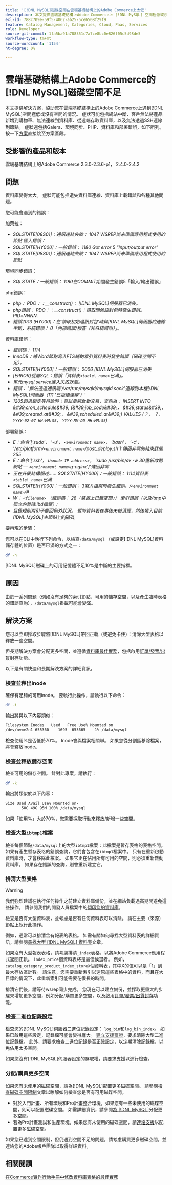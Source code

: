 ```yaml
---
title: '[!DNL MySQL]磁碟空間在雲端基礎結構上的Adobe Commerce上太低'
description: 本文提供雲端基礎結構上Adobe Commerce上 [!DNL MySQL] 空間極低或沒有空間可供使用的解決方案。 症狀可能包括網站中斷、客戶無法將產品新增到購物車、無法連線到資料庫、從遠端存取資料庫，以及無法透過SSH連線到節點。 症狀還包括Galera、環境同步、PHP、資料庫和部署錯誤，如下所列。 按一下[解決方案](https://support.magento.com/hc/en-us/articles/360058472572#solution)直接跳至解決方案區段。
exl-id: 788c709e-59f5-4062-ab25-5ce6508f29f9
feature: Catalog Management, Categories, Cloud, Paas, Services
role: Developer
source-git-commit: 1fa5ba91a788351c7a7ce8bc0e826f05c5d98de5
workflow-type: tm+mt
source-wordcount: '1154'
ht-degree: 0%

---
```


# 雲端基礎結構上Adobe Commerce的[!DNL MySQL]磁碟空間不足

本文提供解決方案，協助您在雲端基礎結構上的Adobe Commerce上遇到[!DNL MySQL]空間極低或沒有空間的情況。 症狀可能包括網站中斷、客戶無法將產品新增到購物車、無法連線到資料庫、從遠端存取資料庫，以及無法透過SSH連線到節點。 症狀還包括Galera、環境同步、PHP、資料庫和部署錯誤，如下所列。 按一下[方案](https://support.magento.com/hc/en-us/articles/360058472572#solution)直接跳至方案區段。

## 受影響的產品和版本

雲端基礎結構上的Adobe Commerce 2.3.0-2.3.6-p1， 2.4.0-2.4.2

## 問題

資料庫變得太大。 症狀可能包括遺失資料庫連線、資料庫上載錯誤和各種其他問題。

您可能會遇到的錯誤：

加萊拉：

* *SQLSTATE\[08S01\]：通訊連結失敗： 1047 WSREP尚未準備應用程式使用的節點*   *匯入錯誤：*
* *SQLSTATE\[HY000\]：一般錯誤： 1180 Got error 5 &quot;Input/output error&quot;*
* *SQLSTATE\[08S01\]：通訊連結失敗： 1047 WSREP尚未準備應用程式使用的節點*

環境同步錯誤：

* *SQLSTATE：一般錯誤： 1180在COMMIT*&#x200B;期間發生錯誤5「輸入/輸出錯誤」

php錯誤：

* *php： PDO：：\_\_construct()： [!DNL MySQL]伺服器已消失。*
* *php錯誤： PDO：：\_\_construct()：讀取問候語封包時發生錯誤。 PID=NNNN.*
* *錯誤2013 (HY000)：在&#39;讀取初始通訊封包&#39;時與[!DNL MySQL]伺服器的連線中斷，系統錯誤： 0「內部錯誤/檢查（非系統錯誤）」。*

資料庫錯誤：

* *錯誤碼： 1114*
* *InnoDB：將Word節點寫入FTS輔助索引資料表時發生錯誤（磁碟空間不足）。*
* *SQLSTATE\[HY000\]：一般錯誤： 2006 [!DNL MySQL]伺服器已消失*
* *\[ERROR\]從屬SQL：錯誤「資料表`<table\_name>`已滿」。*
* *單元mysql.service進入失敗狀態。*
* *錯誤： &#39;無法透過通訊端&#39;/var/run/mysqld/mysqld.sock&#39;連線到本機[!DNL MySQL]伺服器（111 &#39;已拒絕連線&#39;）&#39;*
* *1205超過鎖定等待逾時；嘗試重新啟動交易，查詢為： INSERT INTO \&#39;cron\_schedule\&#39; (\&#39;job\_code\&#39;， \&#39;status\&#39;， \&#39;created\_at\&#39;， \&#39;scheduled\_at\&#39;) VALUES (？， ？， `YYYY-02-07 HH:MM:SS`， `YYYY-MM-DD HH:MM:SS`)*

部署錯誤：

* *E：命令&#39;\[&#39;sudo&#39;， &#39;-u&#39;， `<environment name>`， &#39;bash&#39;， &#39;-c&#39;， &#39;/etc/platform/`<environment name>`/post\_deploy.sh&#39;\]&#39;傳回非零的結束狀態255*
* *E：命令&#39;\[&#39;ssh&#39;， u`<node IP address>`， &#39;sudo /usr/bin/sv -w 30重新啟動網站 — `<environment name>`g-nginx&#39;\]&#39;傳回非零*
* *正在升級結構描述…… SQLSTATE\[HY000\]：一般錯誤： 1114資料表`<table\_name>`已滿*
* *SQLSTATE\[HY000\]：一般錯誤： 3寫入檔案時發生錯誤。/`<environment name>`/\#*
* *W： `<filename>` （錯誤碼： 28「裝置上已無空間」）* *索引錯誤（以及/tmp中孤立的暫時.ibd檔案）：*
* *目錄規則索引子擲回例外狀況。 暫時資料表在事後未被清理，然後填入目前[!DNL MySQL]主節點*&#x200B;上的磁碟

<u>要再現的步驟</u>：

您可以在CLI中執行下列命令，以檢查`/data/mysql` （或設定[!DNL MySQL]資料儲存體的位置）是否已滿的方式之一：

```bash
df -h
```

[!DNL MySQL]磁碟上的可用記憶體不足10%是中斷的主要指標。

## 原因

由於一系列問題（例如沒有足夠的索引節點、可用的儲存空間，以及產生臨時表格的錯誤查詢），`/data/mysql`掛載可能會變滿。

## 解決方案

您可以立即採取步驟將[!DNL MySQL]帶回正軌（或避免卡住）：清除大型表格以釋放一些空間。

但長期解決方案會分配更多空間，並遵循[資料庫最佳實務](https://experienceleague.adobe.com/docs/commerce-operations/implementation-playbook/best-practices/planning/database-on-cloud.html)，包括啟用[訂單/發票/出貨封存](https://docs.magento.com/user-guide/sales/order-archive.html)功能。

以下是有關快速和長期解決方案的詳細資訊。

### 檢查並釋出inode

確保有足夠的可用inode。 要執行此操作，請執行以下命令：

```bash
df -i
```

輸出將與以下內容類似：

```bash
Filesystem Inodes   Used   Free Use% Mounted on
/dev/nvme2n1 655360    1695  653665    1% /data/mysql
```

檢查使用%是否低於70%。 Inode會與檔案相關聯。 如果您從分割區移除檔案，將會釋放inode。

### 檢查並釋放儲存空間

檢查可用的儲存空間。 針對此專案，請執行：

```bash
df -k
```

輸出將類似於以下內容：

```bash
Size Used Avail Use% Mounted on·
       50G 49G 95M 100% /data/mysql
```

如果「使用%」大於70%，您需要採取行動來釋放/新增一些空間。

### 檢查大型`ibtmp1`檔案

檢查每個節點`/data/mysql`上的大型`ibtmp1`檔案：此檔案是暫存表格的表格空間。 如果有產生暫存表格的錯誤查詢，它們會包含在`ibtmp1`檔案中。 只有在重新啟動資料庫時，才會移除此檔案。 如果它正在佔用所有可用的空間，則必須重新啟動資料庫。 如果存在錯誤的查詢，則會重新建立它。

### 排清大型表格

>[!WARNING]
>
>我們強烈建議在執行任何操作之前建立資料庫備份，並在網站負載過高期間避免這些操作。 請參閱我們的開發人員檔案中的[傾印您的資料庫](https://devdocs.magento.com/cloud/project/project-webint-snap.html#db-dump)。

檢查是否有大型資料表，並考慮是否有任何資料表可以清除。 請在主要（來源）節點上執行此操作。

例如，通常可以排清含有報表的表格。 如需有關如何尋找大型資料表的詳細資訊，請參閱[尋找大型 [!DNL MySQL] 資料表](/help/how-to/general/find-large-mysql-tables.md)文章。

如果沒有大型報表表格，請考慮排清`_index`表格，以將Adobe Commerce應用程式返回正軌。 `index_price`個資料表將是最佳候選者。 例如，`catalog_category_product_index_storeX`個資料表，其中X的值可以是「1」到最大存放區計數。 請注意，您需要重新索引以還原這些表格中的資料，而且在大目錄的情況下，此重新索引可能需要花很長的時間。

排清它們後，請等待wsrep同步完成。 您現在可以建立備份，並採取更重大的步驟來增加更多空間，例如分配/購買更多空間，以及啟用[訂單/發票/出貨封存](https://docs.magento.com/user-guide/sales/order-archive.html)功能。

### 檢查二進位記錄設定

檢查您的[!DNL MySQL]伺服器二進位記錄設定： `log_bin`和`log_bin_index`。 如果已啟用這些設定，記錄檔可能會變得龐大。 [建立支援票證](/help/help-center-guide/help-center/magento-help-center-user-guide.md#submit-ticket)，要求清除大型二進位記錄檔。 此外，請要求檢查二進位記錄是否正確設定，以定期清除記錄檔，以免佔用太多空間。

如果您沒有[!DNL MySQL]伺服器設定的存取權，請要求支援以進行檢查。

### 分配/購買更多空間

如果您有未使用的磁碟空間，請為[!DNL MySQL]配置更多磁碟空間。 請參閱[檢查磁碟空間限制](/help/how-to/general/check-disk-space-limit-for-magento-commerce-cloud.md)文章以瞭解如何檢查您是否有可用磁碟空間。

* 對於入門計畫、所有環境和Pro計畫整合環境，如果您有一些未使用的磁碟空間，則可以配置磁碟空間。 如需詳細資訊，請參閱[為 [!DNL MySQL]](/help/how-to/general/allocate-more-space-for-mysql-in-magento-commerce-cloud.md)分配更多空間。
* 若為Pro計畫測試和生產環境，如果您有未使用的磁碟空間，請[連絡支援](/help/help-center-guide/help-center/magento-help-center-user-guide.md#submit-ticket)以配置更多磁碟空間。

如果您已達到空間限制，但仍遇到空間不足的問題，請考慮購買更多磁碟空間，並連絡您的Adobe帳戶團隊以取得詳細資料。

## 相關閱讀

[在Commerce實作行動手冊中修改資料庫表格的最佳實務](https://experienceleague.adobe.com/en/docs/commerce-operations/implementation-playbook/best-practices/development/modifying-core-and-third-party-tables#why-adobe-recommends-avoiding-modifications)
